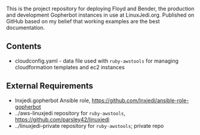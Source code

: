 This is the project repository for deploying Floyd and Bender, the production and development Gopherbot instances in use at LinuxJedi.org. Published on GitHub based on my belief that working examples are the best documentation.

## Contents

* cloudconfig.yaml - data file used with `ruby-awstools` for managing cloudformation templates and ec2 instances

## External Requirements

* lnxjedi.gopherbot Ansible role, https://github.com/lnxjedi/ansible-role-gopherbot
* ../aws-linuxjedi repository for `ruby-awstools`, https://github.com/parsley42/linuxjedi
* ../linuxjedi-private repository for `ruby-awstools`; private repo